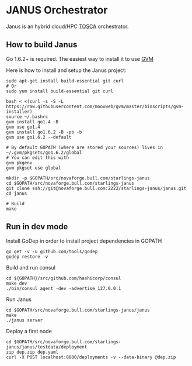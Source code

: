 # JANUS Orchestrator

Janus is an hybrid cloud/HPC [TOSCA](http://docs.oasis-open.org/tosca/TOSCA-Simple-Profile-YAML/v1.0/TOSCA-Simple-Profile-YAML-v1.0.html) orchestrator.


## How to build Janus

Go 1.6.2+ is required. The easiest way to install it to use [GVM](https://github.com/moovweb/gvm)

Here is how to install and setup the Janus project:

    sudo apt-get install build-essential git curl
    # Or
    sudo yum install build-essential git curl
    
    bash < <(curl -s -S -L https://raw.githubusercontent.com/moovweb/gvm/master/binscripts/gvm-installer)
    source ~/.bashrc
    gvm install go1.4 -B
    gvm use go1.4
    gvm install go1.6.2 -B -pb -b
    gvm use go1.6.2 --default
    
    # By default GOPATH (where are stored your sources) lives in ~/.gvm/pkgsets/go1.6.2/global
    # You can edit this with 
    gvm pkgenv
    gvm pkgset use global
    
    mkdir -p $GOPATH/src/novaforge.bull.com/starlings-janus
    cd $GOPATH/src/novaforge.bull.com/starlings-janus
    git clone ssh://git@novaforge.bull.com:2222/starlings-janus/janus.git
    cd janus
    
    # Build 
    make
  
##  Run in dev mode

Install GoDep in order to install project dependencies in GOPATH

    go get -v -u github.com/tools/godep
    godep restore -v
    
Build and run consul

    cd ${GOPATH}/src/github.com/hashicorp/consul
    make dev
    ./bin/consul agent -dev -advertise 127.0.0.1
    
Run Janus

    cd $GOPATH/src/novaforge.bull.com/starlings-janus/janus
    make
    ./janus server
    
Deploy a first node

    cd $GOPATH/src/novaforge.bull.com/starlings-janus/janus/testdata/deployment
    zip dep.zip dep.yaml
    curl -X POST localhost:8800/deployments -v --data-binary @dep.zip
